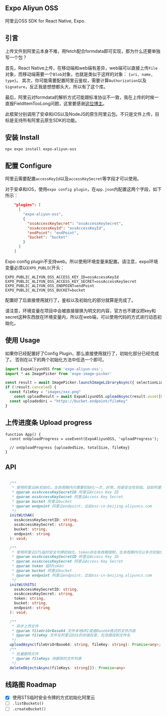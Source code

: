 ## Expo Aliyun OSS
阿里云OSS SDK for React Native, Expo.

## 引言
上传文件到阿里云本身不难，用fetch配合formdata即可实现，那为什么还要单独写一个包？

首先，React Native上传，在移动端和web端有差异，web端可以直接上传`File`对象，而移动端需要一个`Blob`对象，也就是类似于这样的对象：
`{uri, name, type}`。
其次，你可能需要配置阿里云鉴权，需要计算`Authorization`以及`Signature`，反正我是想想都头大，所以有了这个库。

最后，阿里云对formdata的解析方式可能跟标准协议不一致，我在上传的时候一直报FieldItemTooLong问题，这里要感谢[这位博主](https://phyng.com/2024/05/27/aliyun-oss.html)。

此框架分别调用了安卓和iOS以及NodeJS的原生阿里云包。不只是文件上传，目标是支持所有阿里云原生SDK的功能。

## 安装 Install

```shell
npx expo install expo-aliyun-oss
```

## 配置 Configure

阿里云需要配置`accessKeyId`以及`accessKeySecret`等字段才可以使用。

对于安卓和iOS，使用`expo config plugin`，在`app.json`内配置这两个字段，如下所示：

```json
    "plugins": [
      [
        "expo-aliyun-oss",
        {
          "ossAccessKeySecret": "ossAccessKeySecret",
          "ossAccessKeyId": "ossAccessKeyId",
          "endPoint": "endPoint",
          "bucket": "bucket"
        }
      ]
    ]
```

Expo config plugin不支持web。所以使用环境变量来配置。请注意，expo环境变量必须以`EXPO_PUBLIC`开头：

```shell
EXPO_PUBLIC_ALIYUN_OSS_ACCESS_KEY_ID=ossAccessKeyId
EXPO_PUBLIC_ALIYUN_OSS_ACCESS_KEY_SECRET=ossAccessKeySecret
EXPO_PUBLIC_ALIYUN_OSS_ENDPOINT=endPoint
EXPO_PUBLIC_ALIYUN_OSS_BUCKET=bucket
```

配置好了后直接使用就行了，鉴权以及初始化的部分就算是完成了。

请注意，环境变量在项目中会被直接替换为明文的内容，官方也不建议把key和secret这种东西放在环境变量内，所以在web端，可以使用代码的方式进行动态初始化。



## 使用 Usage

如果你已经配置好了Config Plugin，那么直接使用就行了，初始化部分已经完成了。
否则在以下的两个初始化方法中任选一个即可。

```ts
import ExpoAliyunOSS from 'expo-aliyun-oss';
import * as ImagePicker from 'expo-image-picker'

const result = await ImagePicker.launchImageLibraryAsync({ selectionLimit: 1 })
if (!result.canceled) {
  const fileKey = "images/xxx.png"
	const uploadResult = await ExpoAliyunOSS.uploadAsync(result.asset[0].uri, fileKey)	
  const uploadedUri = "https://bucket.endpoint/fileKey"
}
```



## 上传进度条 Upload progress



```tsx
function App() {
  const onUploadProgress = useEvent(ExpoAliyunOSS, 'uploadProgress');
  
  // onUploadProgress {uploadedSize, totalSize, fileKey}
}
```





## API

```ts

  /**
   * 使用阿里云AK初始化。生命周期内只需要初始化一次，好用，但是安全性较低。目前阿里云官方不推荐这种初始化方式。
   * @param ossAccessKeySecretID 阿里云Access Key ID
   * @param ossAccessKeySecret 阿里云Access Key Secret
   * @param bucket 阿里云bucket
   * @param endpoint 阿里云endpoint，比如oss-cn-beijing.aliyuncs.com
   */
  initWithAK(
    ossAccessKeySecretID: string,
    ossAccessKeySecret: string,
    bucket: string,
    endpoint: string
  ): void;

  /**
   * 使用阿里云STS临时安全令牌初始化。token存在有效期限制，生命周期内可以多次初始化。
   * @param ossAccessKeySecretID 阿里云Access Key ID
   * @param ossAccessKeySecret 阿里云Access Key Secret
   * @param token 临时token
   * @param bucket 阿里云bucket
   * @param endpoint 阿里云endpoint，比如oss-cn-beijing.aliyuncs.com
   */
  initWithSTS(
    ossAccessKeySecretID: string,
    ossAccessKeySecret: string,
    token: string,
    bucket: string,
    endpoint: string
  ): void;

  /**
   * 异步上传文件 
   * @param fileUriOrBase64 文件本地URI或者Base64格式的文件内容
   * @param fileKey 文件在阿里云OSS的存储目录，包含路径和文件名
   */
  uploadAsync(fileUriOrBase64: string, fileKey: string): Promise<any>;
  /**
   * 批量删除文件
   * @param fileKeys 待删除的文件列表
   */
  deleteObjectsAsync(fileKeys: string[]): Promise<any>
```

## 线路图 Roadmap

- [x] 使用STS临时安全令牌的方式初始化阿里云
- [ ] `.listBuckets()`
- [ ] `.createBucket()`
